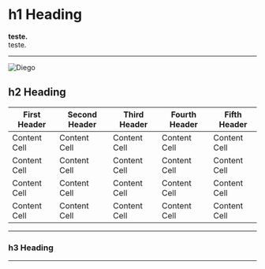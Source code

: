 # **h1 Heading**
**teste.**  
teste.
___


![Diego](https://github.com/diegobenelli/diegobenelli.github.io/blob/master/image002.jpg)

## h2 Heading


| First Header  | Second Header | Third Header  | Fourth Header | Fifth Header |
| ------------- | ------------- | ------------- | ------------- | ------------- |
| Content Cell  | Content Cell  |Content Cell   | Content Cell  | Content Cell  |
| Content Cell  | Content Cell  |Content Cell   | Content Cell  | Content Cell  |
| Content Cell  | Content Cell  |Content Cell   | Content Cell  | Content Cell  |
| Content Cell  | Content Cell  |Content Cell   | Content Cell  | Content Cell  |

___
### h3 Heading
___
